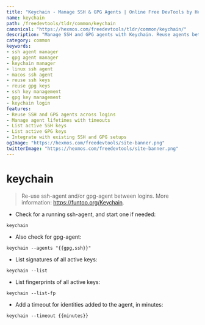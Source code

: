 ```yaml
---
title: "Keychain - Manage SSH & GPG Agents | Online Free DevTools by Hexmos"
name: keychain
path: /freedevtools/tldr/common/keychain
canonical: "https://hexmos.com/freedevtools/tldr/common/keychain/"
description: "Manage SSH and GPG agents with Keychain. Reuse agents between logins for improved security and workflow. Free online tool, no registration required."
category: common
keywords:
- ssh agent manager
- gpg agent manager
- keychain manager
- linux ssh agent
- macos ssh agent
- reuse ssh keys
- reuse gpg keys
- ssh key management
- gpg key management
- keychain login
features:
- Reuse SSH and GPG agents across logins
- Manage agent lifetimes with timeouts
- List active SSH keys
- List active GPG keys
- Integrate with existing SSH and GPG setups
ogImage: "https://hexmos.com/freedevtools/site-banner.png"
twitterImage: "https://hexmos.com/freedevtools/site-banner.png"
---
```


# keychain

> Re-use ssh-agent and/or gpg-agent between logins.
> More information: <https://funtoo.org/Keychain>.

- Check for a running ssh-agent, and start one if needed:

`keychain`

- Also check for gpg-agent:

`keychain --agents "{{gpg,ssh}}"`

- List signatures of all active keys:

`keychain --list`

- List fingerprints of all active keys:

`keychain --list-fp`

- Add a timeout for identities added to the agent, in minutes:

`keychain --timeout {{minutes}}`
